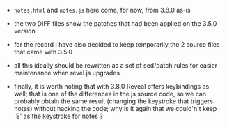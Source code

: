 
* `notes.html` and `notes.js` here come, for now, from 3.8.0 as-is

* the two DIFF files show the patches that had been applied on the
  3.5.0 version

* for the record I have also decided to keep temporarily the 2 source
  files that came with 3.5.0

* all this ideally should be rewritten as a set of sed/patch rules for
  easier maintenance when revel.js upgrades

* finally, it is worth noting that with 3.8.0 Reveal offers
  keybindings as well; that is one of the differences in the js source
  code, so we can probably obtain the same result (changing the
  keystroke that triggers notes) without hacking the code; why is it
  again that we could'n't keep 'S' as the keystroke for notes ?

